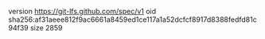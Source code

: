 version https://git-lfs.github.com/spec/v1
oid sha256:af31aeee812f9ac6661a8459ed1ce117a1a52dcfcf8917d8388fedfd81c94f39
size 2859
